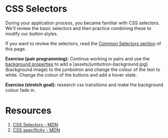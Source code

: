 # CSS Selectors

During your application process, you became familiar with CSS selectors. We'll review the basic selectors and then practice combining these to modify our button styles.

If you want to review the selectors, read the [Common Selectors section](http://learn.shayhowe.com/advanced-html-css/complex-selectors/) of this page.

**Exercise (pair programming):** Continue working in pairs and use the [background properties](http://www.htmldog.com/references/css/properties/background/) to add a [assets/jumbotron-background.jpg](background image) to the jumbotron and change the colour of the text to white.
Change the colour of the buttons and add a hover state.

**Exercise (stretch goal):** research css transitions and make the background colour fade in.

# Resources
1. [CSS Selectors - MDN](https://developer.mozilla.org/en-US/docs/Web/CSS/CSS_Selectors)
2. [CSS specificity - MDN](https://developer.mozilla.org/en/docs/Web/CSS/Specificity)
